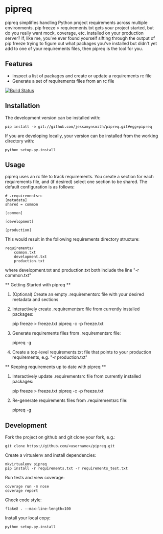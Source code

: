 pipreq
======

pipreq simplifies handling Python project requirements across multiple environments.
pip freeze > requirements.txt gets your project started, but do you really want
mock, coverage, etc. installed on your production server? If, like me, you've ever
found yourself sifting through the output of pip freeze trying to figure out what
packages you've installed but didn't yet add to one of your requirements files, then
pipreq is the tool for you.

Features
--------

- Inspect a list of packages and create or update a requirements rc file
- Generate a set of requirements files from an rc file

[![Build Status](https://travis-ci.org/jessamynsmith/pipreq.svg?branch=master)](https://travis-ci.org/jessamynsmith/pipreq)

Installation
------------

The development version can be installed with:

    pip install -e git://github.com/jessamynsmith/pipreq.git#egg=pipreq

If you are developing locally, your version can be installed from the working directory with:

    python setup.py.install

Usage
-----

pipreq uses an rc file to track requirements. You create a section for each requirements file,
and (if desired) select one section to be shared. The default configuration is as follows:

```
# .requirementsrc
[metadata]
shared = common

[common]

[development]

[production]
```

This would result in the following requirements directory structure:

    requirements/
        common.txt
        development.txt
        production.txt

where development.txt and production.txt both include the line "-r common.txt"

** Getting Started with pipreq **

1. (Optional) Create an empty .requirementsrc file with your desired metadata and sections

2. Interactively create .requirementsrc file from currently installed packages:

    pip freeze > freeze.txt
    pipreq -c -p freeze.txt

3. Generate requirements files from .requirementsrc file:

    pipreq -g

4. Create a top-level requirements.txt file that points to your production requirements, e.g.
"-r production.txt"

** Keeping requirements up to date with pipreq **

1. Interactively update .requirementsrc file from currently installed packages:

    pip freeze > freeze.txt
    pipreq -c -p freeze.txt

2. Re-generate requirements files from .requirementsrc file:

    pipreq -g


Development
-----

Fork the project on github and git clone your fork, e.g.:

    git clone https://github.com/<username>/pipreq.git

Create a virtualenv and install dependencies:

    mkvirtualenv pipreq
    pip install -r requirements.txt -r requirements_test.txt

Run tests and view coverage:

    coverage run -m nose
    coverage report

Check code style:

    flake8 . --max-line-length=100

Install your local copy:

    python setup.py.install
